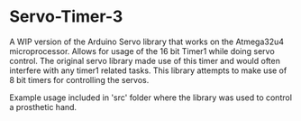 # Servo-Timer-3
A WIP version of the Arduino Servo library that works on the Atmega32u4 microprocessor.
Allows for usage of the 16 bit Timer1 while doing servo control. The original servo library made use of this timer and would often interfere with any timer1 related tasks. This library attempts to make use of 8 bit timers for controlling the servos.

Example usage included in 'src' folder where the library was used to control a prosthetic hand.
